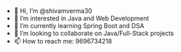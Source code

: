 - 👋 Hi, I’m @shivamverma30  
- 👀 I’m interested in Java and Web Development  
- 🌱 I’m currently learning Spring Boot and DSA  
- 💞️ I’m looking to collaborate on Java/Full-Stack projects  
- 📫 How to reach me: 9696734218
